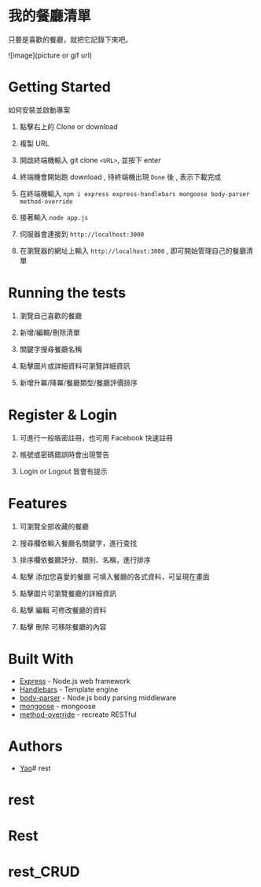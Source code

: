 # 我的餐廳清單

只要是喜歡的餐廳，就把它記錄下來吧。

![image](picture or gif url)

# Getting Started

如何安裝並啟動專案

1. 點擊右上的 Clone or download

1. 複製 URL

1. 開啟終端機輸入 git clone `<URL>`, 並按下 enter

1. 終端機會開始跑 download , 待終端機出現 `Done` 後 , 表示下載完成

1. 在終端機輸入 `npm i express express-handlebars mongoose body-parser method-override`

1. 接著輸入 `node app.js`

1. 伺服器會連接到 `http://localhost:3000`

1. 在瀏覽器的網址上輸入 `http://localhost:3000` , 即可開始管理自己的餐廳清單

# Running the tests

1. 瀏覽自己喜歡的餐廳

1. 新增/編輯/刪除清單

1. 關鍵字搜尋餐廳名稱

1. 點擊圖片或詳細資料可瀏覽詳細資訊

1. 新增升冪/降冪/餐廳類型/餐廳評價排序

# Register & Login

1. 可進行一般帳密註冊，也可用 Facebook 快速註冊

1. 帳號或密碼錯誤時會出現警告

1. Login or Logout 皆會有提示

# Features

1. 可瀏覽全部收藏的餐廳

1. 搜尋欄依輸入餐廳名關鍵字，進行查找

1. 排序欄依餐廳評分、類別、名稱，進行排序

1. 點擊 添加您喜愛的餐廳 可填入餐廳的各式資料，可呈現在畫面

1. 點擊圖片可瀏覽餐廳的詳細資訊

1. 點擊 編輯 可修改餐廳的資料

1. 點擊 刪除 可移除餐廳的內容

# Built With

* [Express](https://expressjs.com/zh-tw/starter/installing.html) - Node.js web framework
* [Handlebars](https://www.npmjs.com/package/Handlebars/) - Template engine
* [body-parser](https://www.npmjs.com/package/body-parser) - Node.js body parsing middleware
* [mongoose](https://www.npmjs.com/package/mongoose) - mongoose
* [method-override](https://www.npmjs.com/package/method-override) - recreate RESTful


# Authors
  * [Yao](#)# rest
# rest
# Rest
# rest_CRUD
